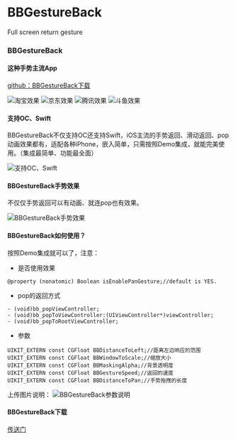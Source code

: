 # BBGestureBack
Full screen return gesture
### BBGestureBack ###


####  这种手势主流App ####

[github：BBGestureBack下载](https://github.com/Bonway/BBGestureBack) 

![淘宝效果](https://img-blog.csdn.net/20180412233944808?watermark/2/text/aHR0cHM6Ly9ibG9nLmNzZG4ubmV0L0JvbndheV9IdWFuZw==/font/5a6L5L2T/fontsize/400/fill/I0JBQkFCMA==/dissolve/70)
![京东效果](https://img-blog.csdn.net/20180412234031564?watermark/2/text/aHR0cHM6Ly9ibG9nLmNzZG4ubmV0L0JvbndheV9IdWFuZw==/font/5a6L5L2T/fontsize/400/fill/I0JBQkFCMA==/dissolve/70)
![腾讯效果](https://img-blog.csdn.net/20180412234056306?watermark/2/text/aHR0cHM6Ly9ibG9nLmNzZG4ubmV0L0JvbndheV9IdWFuZw==/font/5a6L5L2T/fontsize/400/fill/I0JBQkFCMA==/dissolve/70)
![斗鱼效果](https://img-blog.csdn.net/20180412234125452?watermark/2/text/aHR0cHM6Ly9ibG9nLmNzZG4ubmV0L0JvbndheV9IdWFuZw==/font/5a6L5L2T/fontsize/400/fill/I0JBQkFCMA==/dissolve/70)


####  支持OC、Swift ####
BBGestureBack不仅支持OC还支持Swift，iOS主流的手势返回、滑动返回、pop动画效果都有，适配各种iPhone，嵌入简单，只需按照Demo集成，就能完美使用。（集成最简单、功能最全面）

![支持OC、Swift](http://img.blog.csdn.net/20180412140705152?watermark/2/text/aHR0cDovL2Jsb2cuY3Nkbi5uZXQvQm9ud2F5X0h1YW5n/font/5a6L5L2T/fontsize/400/fill/I0JBQkFCMA==/dissolve/70/gravity/SouthEast)

####  BBGestureBack手势效果 ####
不仅仅手势返回可以有动画、就连pop也有效果。

![BBGestureBack手势效果](http://img.blog.csdn.net/20180412135625470?watermark/2/text/aHR0cDovL2Jsb2cuY3Nkbi5uZXQvQm9ud2F5X0h1YW5n/font/5a6L5L2T/fontsize/400/fill/I0JBQkFCMA==/dissolve/70/gravity/SouthEast)

####  BBGestureBack如何使用？ ####
按照Demo集成就可以了，注意：

* 是否使用效果

`@property (nonatomic) Boolean isEnablePanGesture;//default is YES.`

* pop的返回方式
```
- (void)bb_popViewController;
- (void)bb_popToViewController:(UIViewController*)viewController;
- (void)bb_popToRootViewController;
```
* 参数

```
UIKIT_EXTERN const CGFloat BBDistanceToLeft;//距离左边响应的范围
UIKIT_EXTERN const CGFloat BBWindowToScale;//缩放大小
UIKIT_EXTERN const CGFloat BBMaskingAlpha;//背景透明度
UIKIT_EXTERN const CGFloat BBGestureSpeed;//返回的速度
UIKIT_EXTERN const CGFloat BBDistanceToPan;//手势拖拽的长度
```
上传图片说明：
![BBGestureBack参数说明](http://img.blog.csdn.net/20180412143951852?watermark/2/text/aHR0cDovL2Jsb2cuY3Nkbi5uZXQvQm9ud2F5X0h1YW5n/font/5a6L5L2T/fontsize/400/fill/I0JBQkFCMA==/dissolve/70/gravity/SouthEast)

####  BBGestureBack下载 ####
[传送门](https://github.com/Bonway/BBGestureBack)
